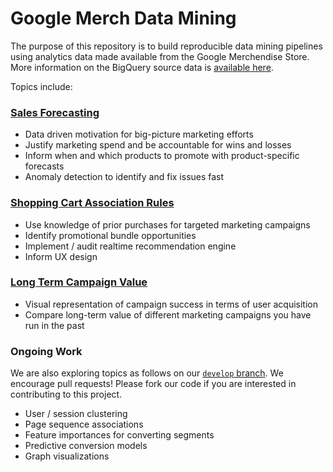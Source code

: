 # Google Merch Data Mining

The purpose of this repository is to build reproducible data mining pipelines using analytics data made available from the Google Merchendise Store. More information on the BigQuery source data is [available here](https://support.google.com/analytics/answer/7586738?hl=en).

Topics include:

### [Sales Forecasting](https://nbviewer.jupyter.org/github/Ayima/google-merch-data-mining/blob/master/notebooks/src/sales_forecast.ipynb)
- Data driven motivation for big-picture marketing efforts
- Justify marketing spend and be accountable for wins and losses
- Inform when and which products to promote with product-specific forecasts
- Anomaly detection to identify and fix issues fast

### [Shopping Cart Association Rules](https://nbviewer.jupyter.org/github/Ayima/google-merch-data-mining/blob/master/notebooks/src/association_rules.ipynb)
- Use knowledge of prior purchases for targeted marketing campaigns
- Identify promotional bundle opportunities
- Implement / audit realtime recommendation engine
- Inform UX design

### [Long Term Campaign Value](https://nbviewer.jupyter.org/github/Ayima/google-merch-data-mining/blob/master/notebooks/src/long_term_campaign_value.ipynb)
- Visual representation of campaign success in terms of user acquisition
- Compare long-term value of different marketing campaigns you have run in the past


### Ongoing Work

We are also exploring topics as follows on our [`develop` branch](https://github.com/Ayima/google-merch-data-mining/tree/develop/notebooks/src). We encourage pull requests! Please fork our code if you are interested in contributing to this project.
- User / session clustering
- Page sequence associations
- Feature importances for converting segments
- Predictive conversion models
- Graph visualizations
